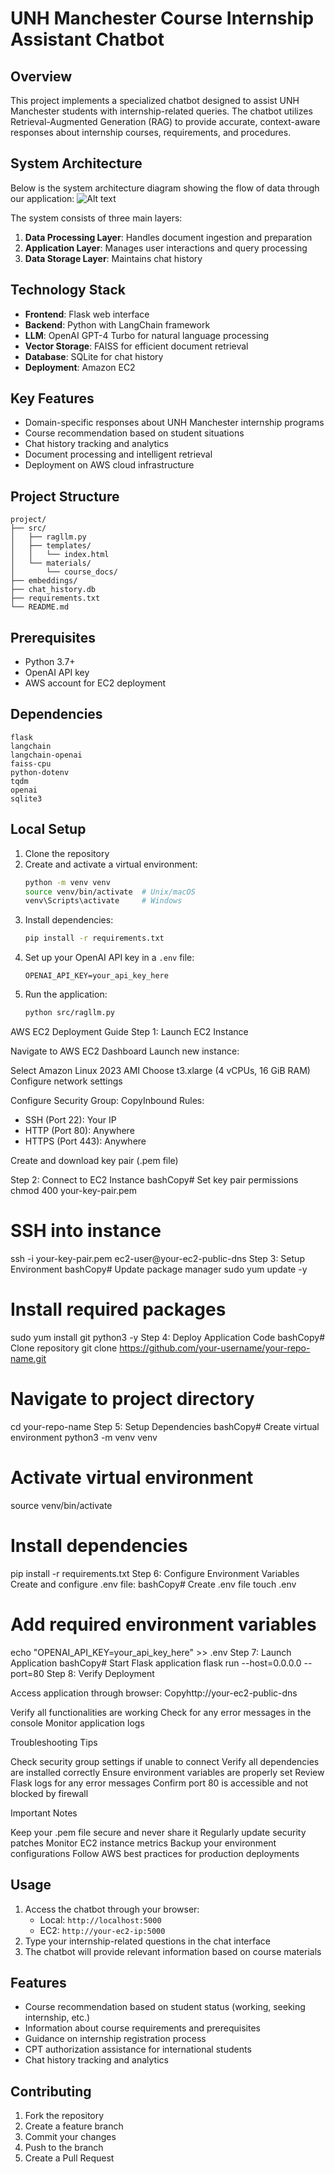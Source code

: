 # UNH Manchester Course Internship Assistant Chatbot

## Overview
This project implements a specialized chatbot designed to assist UNH Manchester students with internship-related queries. The chatbot utilizes Retrieval-Augmented Generation (RAG) to provide accurate, context-aware responses about internship courses, requirements, and procedures.

## System Architecture
Below is the system architecture diagram showing the flow of data through our application:
![Alt text](images/flow.png)


The system consists of three main layers:
1. **Data Processing Layer**: Handles document ingestion and preparation
2. **Application Layer**: Manages user interactions and query processing
3. **Data Storage Layer**: Maintains chat history
## Technology Stack
- **Frontend**: Flask web interface
- **Backend**: Python with LangChain framework
- **LLM**: OpenAI GPT-4 Turbo for natural language processing
- **Vector Storage**: FAISS for efficient document retrieval
- **Database**: SQLite for chat history
- **Deployment**: Amazon EC2

## Key Features
- Domain-specific responses about UNH Manchester internship programs
- Course recommendation based on student situations
- Chat history tracking and analytics
- Document processing and intelligent retrieval
- Deployment on AWS cloud infrastructure

## Project Structure
```
project/
├── src/
│   ├── ragllm.py
│   ├── templates/
│   │   └── index.html
│   └── materials/
│       └── course_docs/
├── embeddings/
├── chat_history.db
├── requirements.txt
└── README.md
```

## Prerequisites
- Python 3.7+
- OpenAI API key
- AWS account for EC2 deployment

## Dependencies
```
flask
langchain
langchain-openai
faiss-cpu
python-dotenv
tqdm
openai
sqlite3
```

## Local Setup
1. Clone the repository
2. Create and activate a virtual environment:
   ```bash
   python -m venv venv
   source venv/bin/activate  # Unix/macOS
   venv\Scripts\activate     # Windows
   ```
3. Install dependencies:
   ```bash
   pip install -r requirements.txt
   ```
4. Set up your OpenAI API key in a `.env` file:
   ```
   OPENAI_API_KEY=your_api_key_here
   ```
5. Run the application:
   ```bash
   python src/ragllm.py
   ```

AWS EC2 Deployment Guide
Step 1: Launch EC2 Instance

Navigate to AWS EC2 Dashboard
Launch new instance:

Select Amazon Linux 2023 AMI
Choose t3.xlarge (4 vCPUs, 16 GiB RAM)
Configure network settings


Configure Security Group:
CopyInbound Rules:
- SSH (Port 22): Your IP
- HTTP (Port 80): Anywhere
- HTTPS (Port 443): Anywhere

Create and download key pair (.pem file)

Step 2: Connect to EC2 Instance
bashCopy# Set key pair permissions
chmod 400 your-key-pair.pem

# SSH into instance
ssh -i your-key-pair.pem ec2-user@your-ec2-public-dns
Step 3: Setup Environment
bashCopy# Update package manager
sudo yum update -y

# Install required packages
sudo yum install git python3 -y
Step 4: Deploy Application Code
bashCopy# Clone repository
git clone https://github.com/your-username/your-repo-name.git

# Navigate to project directory
cd your-repo-name
Step 5: Setup Dependencies
bashCopy# Create virtual environment
python3 -m venv venv

# Activate virtual environment
source venv/bin/activate

# Install dependencies
pip install -r requirements.txt
Step 6: Configure Environment Variables
Create and configure .env file:
bashCopy# Create .env file
touch .env

# Add required environment variables
echo "OPENAI_API_KEY=your_api_key_here" >> .env
Step 7: Launch Application
bashCopy# Start Flask application
flask run --host=0.0.0.0 --port=80
Step 8: Verify Deployment

Access application through browser:
Copyhttp://your-ec2-public-dns

Verify all functionalities are working
Check for any error messages in the console
Monitor application logs

Troubleshooting Tips

Check security group settings if unable to connect
Verify all dependencies are installed correctly
Ensure environment variables are properly set
Review Flask logs for any error messages
Confirm port 80 is accessible and not blocked by firewall

Important Notes

Keep your .pem file secure and never share it
Regularly update security patches
Monitor EC2 instance metrics
Backup your environment configurations
Follow AWS best practices for production deployments

## Usage
1. Access the chatbot through your browser:
   - Local: `http://localhost:5000`
   - EC2: `http://your-ec2-ip:5000`
2. Type your internship-related questions in the chat interface
3. The chatbot will provide relevant information based on course materials

## Features
- Course recommendation based on student status (working, seeking internship, etc.)
- Information about course requirements and prerequisites
- Guidance on internship registration process
- CPT authorization assistance for international students
- Chat history tracking and analytics

## Contributing
1. Fork the repository
2. Create a feature branch
3. Commit your changes
4. Push to the branch
5. Create a Pull Request

